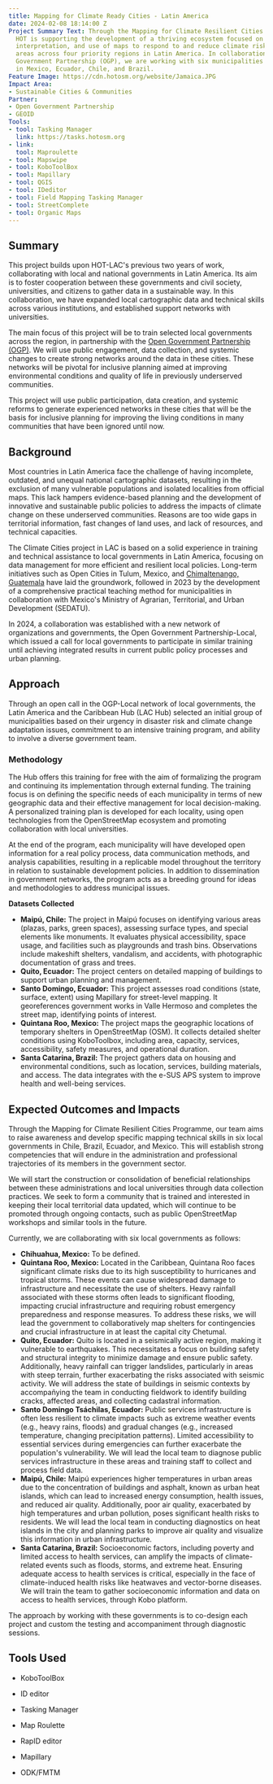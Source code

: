 ```yaml
---
title: Mapping for Climate Ready Cities - Latin America
date: 2024-02-08 18:14:00 Z
Project Summary Text: Through the Mapping for Climate Resilient Cities Programme,
  HOT is supporting the development of a thriving ecosystem focused on the creation,
  interpretation, and use of maps to respond to and reduce climate risks in urban
  areas across four priority regions in Latin America. In collaboration with the Open
  Government Partnership (OGP), we are working with six municipalities and states
  in Mexico, Ecuador, Chile, and Brazil.
Feature Image: https://cdn.hotosm.org/website/Jamaica.JPG
Impact Area:
- Sustainable Cities & Communities
Partner:
- Open Government Partnership
- GEOID
Tools:
- tool: Tasking Manager
  link: https://tasks.hotosm.org
- link: 
  tool: Maproulette
- tool: Mapswipe
- tool: KoboToolBox
- tool: Mapillary
- tool: QGIS
- tool: IDeditor
- tool: Field Mapping Tasking Manager
- tool: StreetComplete
- tool: Organic Maps
---
```


## Summary

This project builds upon HOT-LAC's previous two years of work, collaborating with local and national governments in Latin America. Its aim is to foster cooperation between these governments and civil society, universities, and citizens to gather data in a sustainable way. In this collaboration, we have expanded local cartographic data and technical skills across various institutions, and established support networks with universities.

The main focus of this project will be to train selected local  governments across the region, in partnership with the [Open Government Partnership (OGP)](https://www.opengovpartnership.org/). We will use public engagement, data collection, and systemic changes to create strong networks around the data in these cities. These networks will be pivotal for inclusive planning aimed at improving environmental conditions and quality of life in previously underserved communities.

This project will use public participation, data creation, and systemic reforms to generate experienced networks in these cities that will be the basis for inclusive planning for improving the living conditions in many communities that have been ignored until now.

## Background

Most countries in Latin America face the challenge of having incomplete, outdated, and unequal national cartographic datasets, resulting in the exclusion of many vulnerable populations and isolated localities from official maps. This lack hampers evidence-based planning and the development of innovative and sustainable public policies to address the impacts of climate change on these underserved communities. Reasons are too wide gaps in territorial information, fast changes of land uses, and lack of resources, and technical capacities.

The Climate Cities project in LAC is based on a solid experience in training and technical assistance to local governments in Latin America, focusing on data management for more efficient and resilient local policies. Long-term initiatives such as Open Cities in Tulum,  Mexico, and [Chimaltenango, Guatemala](https://www.hotosm.org/projects/opencities-guatemala-EN/) have laid the groundwork, followed in 2023 by the development of a comprehensive practical teaching method for municipalities in collaboration with Mexico's Ministry of Agrarian, Territorial, and Urban Development (SEDATU).

In 2024, a collaboration was established with a new network of organizations and governments, the Open Government Partnership-Local, which issued a call for local governments to participate in similar training until achieving integrated results in current public policy processes and urban planning.

## Approach

Through an open call in the OGP-Local network of local governments, the Latin America and the Caribbean Hub (LAC Hub) selected an initial group of municipalities based on their urgency in disaster risk and climate change adaptation issues, commitment to an intensive training program, and ability to involve a diverse government team.

### Methodology

The Hub offers this training for free with the aim of formalizing the program and continuing its implementation through external funding. The training focus is on defining the specific needs of each municipality in terms of new geographic data and their effective management for local decision-making. A personalized training plan is developed for each locality, using open technologies from the OpenStreetMap ecosystem and promoting collaboration with local universities.

At the end of the program, each municipality will have developed open information for  a real policy process, data communication methods, and analysis capabilities, resulting in a replicable model throughout the territory in relation to sustainable development policies. In addition to dissemination in government networks, the program acts as a breeding ground for ideas and methodologies to address municipal issues.

**Datasets Collected**

* **Maipú, Chile:** The project in Maipú focuses on identifying various areas (plazas, parks, green spaces), assessing surface types, and special elements like monuments. It evaluates physical accessibility, space usage, and facilities such as playgrounds and trash bins. Observations include makeshift shelters, vandalism, and accidents, with photographic documentation of grass and trees.
* **Quito, Ecuador:** The project centers on detailed mapping of buildings to support urban planning and management.
* **Santo Domingo, Ecuador:** This project assesses road conditions (state, surface, extent) using Mapillary for street-level mapping. It georeferences government works in Valle Hermoso and completes the street map, identifying points of interest.
* **Quintana Roo, Mexico:** The project maps the geographic locations of temporary shelters in OpenStreetMap (OSM). It collects detailed shelter conditions using KoboToolbox, including area, capacity, services, accessibility, safety measures, and operational duration.
* **Santa Catarina, Brazil:** The project gathers data on housing and environmental conditions, such as location, services, building materials, and access. The data integrates with the e-SUS APS system to improve health and well-being services.

## Expected Outcomes and Impacts

Through the Mapping for Climate Resilient Cities Programme, our team aims to raise awareness and develop specific mapping technical skills in six local governments in Chile, Brazil, Ecuador, and Mexico. This will establish strong competencies that will endure in the administration and professional trajectories of its members in the government sector.

We will start the construction or consolidation of beneficial relationships between these administrations and local universities through data collection practices. We seek to form a community that is trained and interested in keeping their local territorial data updated, which will continue to be promoted through ongoing contacts, such as public OpenStreetMap workshops and similar tools in the future.

Currently, we are collaborating with six local governments as follows:

* **Chihuahua, Mexico:** To be defined.
* **Quintana Roo, Mexico:** Located in the Caribbean, Quintana Roo faces significant climate risks due to its high susceptibility to hurricanes and tropical storms. These events can cause widespread damage to infrastructure and necessitate the use of shelters. Heavy rainfall associated with these storms often leads to significant flooding, impacting crucial infrastructure and requiring robust emergency preparedness and response measures. To address these risks, we will lead the government to collaboratively map shelters for contingencies and crucial infrastructure in at least the capital city Chetumal.
* **Quito, Ecuador:** Quito is located in a seismically active region, making it vulnerable to earthquakes. This necessitates a focus on building safety and structural integrity to minimize damage and ensure public safety. Additionally, heavy rainfall can trigger landslides, particularly in areas with steep terrain, further exacerbating the risks associated with seismic activity. We will address the state of buildings in seismic contexts by accompañying the team in conducting fieldwork to identify building cracks, affected areas, and collecting cadastral information.
* **Santo Domingo Tsáchilas, Ecuador:** Public services infrastructure is often less resilient to climate impacts such as extreme weather events (e.g., heavy rains, floods) and gradual changes (e.g., increased temperature, changing precipitation patterns). Limited accessibility to essential services during emergencies can further exacerbate the population's vulnerability. We will lead the local team to diagnose public services infrastructure in these areas and training staff to collect and process field data.
* **Maipú, Chile:** Maipú experiences higher temperatures in urban areas due to the concentration of buildings and asphalt, known as urban heat islands, which can lead to increased energy consumption, health issues, and reduced air quality. Additionally, poor air quality, exacerbated by high temperatures and urban pollution, poses significant health risks to residents. We will lead the local team in conducting diagnostics on heat islands in the city and planning parks to improve air quality and visualize this information in urban infrastructure.
* **Santa Catarina, Brazil:** Socioeconomic factors, including poverty and limited access to health services, can amplify the impacts of climate-related events such as floods, storms, and extreme heat. Ensuring adequate access to health services is critical, especially in the face of climate-induced health risks like heatwaves and vector-borne diseases. We will train the team to gather socioeconomic information and data on access to health services, through Kobo platform.

The approach by working with these governments is to co-design each project and custom the testing and accompaniment through diagnostic sessions.

## **Tools Used**

* KoboToolBox

* ID editor

* Tasking Manager

* Map Roulette

* RapID editor

* Mapillary

* ODK/FMTM